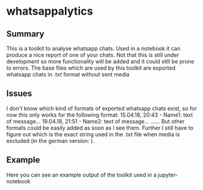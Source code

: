 # whatsappalytics


## Summary
This is a toolkit to analyse whatsapp chats. Used in a notebook it can produce a nice report of one of your chats.
Not that this is still under development so more functionality will be added and it could still be prone to errors.
The base files which are used by this toolkit are exported whatsapp chats in .txt format without sent media

## Issues
I don't know which kind of formats of exported whatsapp chats exist, so for now this only works for the following format:
15.04.18, 20:43 - Name1: text of message...
19.04.18, 21:51 - Name2: text of message...
              ......
But other formats could be easily added as soon as I see them. 
Further I still have to figure out which is the exact string used in the .txt file when media is excluded (in the german version: <Medien ausgeschlossen>).

  
## Example 
Here you can see an example output of the toolkit used in a jupyter-notebook
